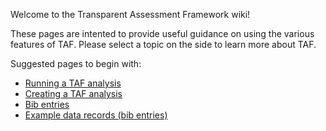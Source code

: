 
Welcome to the Transparent Assessment Framework wiki\!

These pages are intented to provide useful guidance on using the various
features of TAF. Please select a topic on the side to learn more about
TAF.

Suggested pages to begin with:

  - [Running a TAF analysis](Running-a-TAF-analysis)
  - [Creating a TAF analysis](Creating-a-TAF-analysis)
  - [Bib entries](Bib-entries)
  - [Example data records (bib entries)](Example-data-records)
